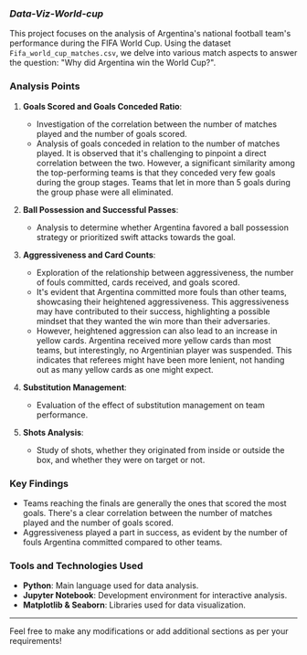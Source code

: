 ### ***Data-Viz-World-cup***

This project focuses on the analysis of Argentina's national football team's performance during the FIFA World Cup. Using the dataset `Fifa_world_cup_matches.csv`, we delve into various match aspects to answer the question: "Why did Argentina win the World Cup?".

### Analysis Points

1. **Goals Scored and Goals Conceded Ratio**:
    - Investigation of the correlation between the number of matches played and the number of goals scored.
    - Analysis of goals conceded in relation to the number of matches played. It is observed that it's challenging to pinpoint a direct correlation between the two. However, a significant similarity among the top-performing teams is that they conceded very few goals during the group stages. Teams that let in more than 5 goals during the group phase were all eliminated.

2. **Ball Possession and Successful Passes**:
    - Analysis to determine whether Argentina favored a ball possession strategy or prioritized swift attacks towards the goal.

3. **Aggressiveness and Card Counts**:
    - Exploration of the relationship between aggressiveness, the number of fouls committed, cards received, and goals scored.
    - It's evident that Argentina committed more fouls than other teams, showcasing their heightened aggressiveness. This aggressiveness may have contributed to their success, highlighting a possible mindset that they wanted the win more than their adversaries. 
    - However, heightened aggression can also lead to an increase in yellow cards. Argentina received more yellow cards than most teams, but interestingly, no Argentinian player was suspended. This indicates that referees might have been more lenient, not handing out as many yellow cards as one might expect.

4. **Substitution Management**:
    - Evaluation of the effect of substitution management on team performance.

5. **Shots Analysis**:
    - Study of shots, whether they originated from inside or outside the box, and whether they were on target or not.

### Key Findings

- Teams reaching the finals are generally the ones that scored the most goals. There's a clear correlation between the number of matches played and the number of goals scored.
- Aggressiveness played a part in success, as evident by the number of fouls Argentina committed compared to other teams. 

### Tools and Technologies Used

- **Python**: Main language used for data analysis.
- **Jupyter Notebook**: Development environment for interactive analysis.
- **Matplotlib & Seaborn**: Libraries used for data visualization.

---

Feel free to make any modifications or add additional sections as per your requirements!
